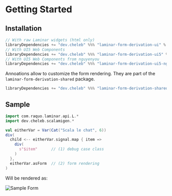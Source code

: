 # Getting Started

## Installation

```sbt
// With raw Laminar widgets (html only)
libraryDependencies += "dev.cheleb" %%% "laminar-form-derivation-ui" % "{{ projectVersion }}"
// With UI5 Web Components
libraryDependencies += "dev.cheleb" %%% "laminar-form-derivation-ui5" % "{{ projectVersion}}"
// With UI5 Web Components from nguyenyou
libraryDependencies += "dev.cheleb" %%% "laminar-form-derivation-ui5-nguyenyou" % "{{ projectVersion}}"
```

Annoations allow to customize the form rendering. They are part of the `laminar-form-derivation-shared` package.

```sbt
libraryDependencies += "dev.cheleb" %%% "laminar-form-derivation-shared" % "{{ projectVersion }}"
```

## Sample

```scala sc:nocompile
import com.raquo.laminar.api.L.*
import dev.cheleb.scalamigen.*

val eitherVar = Var(Cat("Scala le chat", 6))
div(
  child <-- eitherVar.signal.map { item =>
    div(
      s"$item"      // (1) debug case class
    )
  },
  eitherVar.asForm  // (2) form rendering
)
```

Will be rendered as:

![Sample Form](../images/simple-form.png)